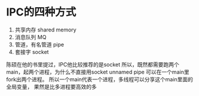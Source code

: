 # IPC的四种方式
1. 共享内存 shared memory
2. 消息队列 MQ
3. 管道，有名管道 pipe
4. 套接字  socket

陈硕在他的书里提过，IPC他比较推荐的是socket
所以，既然都需要跑两个main，起两个进程，为什么不直接用socket
unnamed pipe 可以在一个main里fork出两个进程。
所以一个main代表一个进程，多线程可以分享这个main里面的全局变量，
果然是比多进程要高效的多
